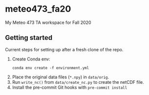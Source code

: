 # meteo473_fa20
My Meteo 473 TA workspace for Fall 2020

## Getting started

Current steps for setting up after a fresh clone of the repo.

1. Create Conda env:  
   ```
   conda env create -f environment.yml
   ```
2. Place the original data files (`*.npy`) in `data/orig`.
3. Run `write_nc()` from `data/create_nc.py` to create the netCDF file.
4. Install the pre-commit Git hooks with `pre-commit install`
